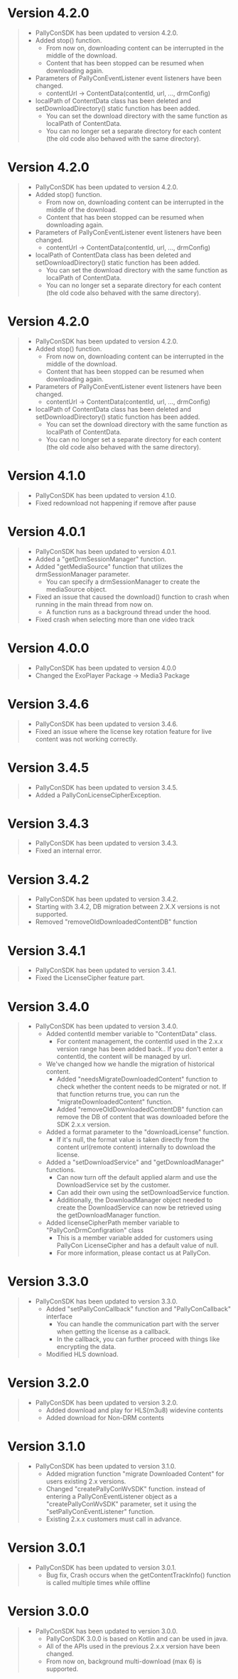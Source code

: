 # Version 4.2.0

>- PallyConSDK has been updated to version 4.2.0.
   >  - Added stop() function.
   >    - From now on, downloading content can be interrupted in the middle of the download.
   >    - Content that has been stopped can be resumed when downloading again.
   >  - Parameters of PallyConEventListener event listeners have been changed.
   >    - contentUrl -> ContentData(contentId, url, ..., drmConfig)
   >  - localPath of ContentData class has been deleted and setDownloadDirectory() static function has been added.
   >    - You can set the download directory with the same function as localPath of ContentData.
   >    - You can no longer set a separate directory for each content (the old code also behaved with the same directory).

# Version 4.2.0

>- PallyConSDK has been updated to version 4.2.0.
   >  - Added stop() function.
   >    - From now on, downloading content can be interrupted in the middle of the download.
   >    - Content that has been stopped can be resumed when downloading again.
   >  - Parameters of PallyConEventListener event listeners have been changed.
   >    - contentUrl -> ContentData(contentId, url, ..., drmConfig)
   >  - localPath of ContentData class has been deleted and setDownloadDirectory() static function has been added.
   >    - You can set the download directory with the same function as localPath of ContentData.
   >    - You can no longer set a separate directory for each content (the old code also behaved with the same directory).

# Version 4.2.0

>- PallyConSDK has been updated to version 4.2.0.
   >  - Added stop() function.
   >    - From now on, downloading content can be interrupted in the middle of the download.
   >    - Content that has been stopped can be resumed when downloading again.
   >  - Parameters of PallyConEventListener event listeners have been changed.
   >    - contentUrl -> ContentData(contentId, url, ..., drmConfig)
   >  - localPath of ContentData class has been deleted and setDownloadDirectory() static function has been added.
   >    - You can set the download directory with the same function as localPath of ContentData.
   >    - You can no longer set a separate directory for each content (the old code also behaved with the same directory).

# Version 4.1.0

>- PallyConSDK has been updated to version 4.1.0.
>  - Fixed redownload not happening if remove after pause

# Version 4.0.1

>- PallyConSDK has been updated to version 4.0.1.
   >  - Added a "getDrmSessionManager" function.
   >  - Added "getMediaSource" function that utilizes the drmSessionManager parameter.
   >    -  You can specify a drmSessionManager to create the mediaSource object.
   >  - Fixed an issue that caused the download() function to crash when running in the main thread from now on.
   >    - A function runs as a background thread under the hood.
   >  - Fixed crash when selecting more than one video track

# Version 4.0.0

>- PallyConSDK has been updated to version 4.0.0
   >  - Changed the ExoPlayer Package -> Media3 Package

# Version 3.4.6

>- PallyConSDK has been updated to version 3.4.6.
   >  - Fixed an issue where the license key rotation feature for live content was not working correctly.

# Version 3.4.5

>- PallyConSDK has been updated to version 3.4.5.
   >  - Added a PallyConLicenseCipherException.

# Version 3.4.3

>- PallyConSDK has been updated to version 3.4.3.
   >  - Fixed an internal error.

# Version 3.4.2

>- PallyConSDK has been updated to version 3.4.2.
   >  - Starting with 3.4.2, DB migration between 2.X.X versions is not supported.
>  - Removed "removeOldDownloadedContentDB" function

# Version 3.4.1

>- PallyConSDK has been updated to version 3.4.1.
   >  - Fixed the LicenseCipher feature part.

# Version 3.4.0

> - PallyConSDK has been updated to version 3.4.0. 
>   - Added contentId member variable to "ContentData" class.
>     - For content management, the contentId used in the 2.x.x version range has been added back..
>       If you don't enter a contentId, the content will be managed by url. 
>   - We've changed how we handle the migration of historical content.
>     - Added "needsMigrateDownloadedContent" function to check whether the content needs to be migrated or not. If that function returns true, you can run the "migrateDownloadedContent" function.
>     - Added "removeOldDownloadedContentDB" function can remove the DB of content that was downloaded before the SDK 2.x.x version. 
>   - Added a format parameter to the "downloadLicense" function. 
>     - If it's null, the format value is taken directly from the content url(remote content) internally to download the license.
>   - Added a "setDownloadService" and "getDownloadManager" functions.
>     - Can now turn off the default applied alarm and use the DownloadService set by the customer.
>     - Can add their own using the setDownloadService function.
>     - Additionally, the DownloadManager object needed to create the DownloadService can now be retrieved using the getDownloadManager function.
>   - Added licenseCipherPath member variable to "PallyConDrmConfigration" class
>     - This is a member variable added for customers using PallyCon LicenseCipher and has a default value of null.
>     - For more information, please contact us at PallyCon.

# Version 3.3.0

> - PallyConSDK has been updated to version 3.3.0.
>   - Added "setPallyConCallback" function and "PallyConCallback" interface
>     - You can handle the communication part with the server when getting the license as a callback.
>     - In the callback, you can further proceed with things like encrypting the data. 
>   - Modified HLS download.

# Version 3.2.0

> - PallyConSDK has been updated to version 3.2.0. 
>   - Added download and play for HLS(m3u8) widevine contents 
>   - Added download for Non-DRM contents

# Version 3.1.0

> - PallyConSDK has been updated to version 3.1.0. 
>   - Added migration function "migrate Downloaded Content" for users existing 2.x versions. 
>   - Changed "createPallyConWvSDK" function. instead of entering a PallyConEventListener object as a "createPallyConWvSDK" parameter, set it using the "setPallyConEventListener" function. 
>   - Existing 2.x.x customers must call in advance. 

# Version 3.0.1

> - PallyConSDK has been updated to version 3.0.1. 
>   - Bug fix, Crash occurs when the getContentTrackInfo() function is called multiple times while offline

# Version 3.0.0

> - PallyConSDK has been updated to version 3.0.0. 
>   - PallyConSDK 3.0.0 is based on Kotlin and can be used in java. 
>   - All of the APIs used in the previous 2.x.x version have been changed. 
>   - From now on, background multi-download (max 6) is supported.
